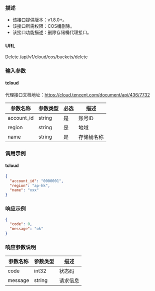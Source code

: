 ### 描述

- 该接口提供版本：v1.8.0+。
- 该接口所需权限：COS桶删除。
- 该接口功能描述：删除存储桶代理接口。

### URL

Delete /api/v1/cloud/cos/buckets/delete

### 输入参数

#### tcloud
代理接口文档地址：https://cloud.tencent.com/document/api/436/7732

| 参数名称       | 参数类型   | 必选 | 描述    |
|------------|--------|----|-------|
| account_id | string | 是  | 账号ID  |
| region     | string | 是  | 地域    |
| name       | string | 是  | 存储桶名称 |

### 调用示例

#### tcloud

```json
{
  "account_id": "0000001",
  "region": "ap-hk",
  "name": "xxx"
}
```

### 响应示例

```json
{
  "code": 0,
  "message": "ok"
}
```

### 响应参数说明

| 参数名称    | 参数类型   | 描述   |
|---------|--------|------|
| code    | int32  | 状态码  |
| message | string | 请求信息 |
